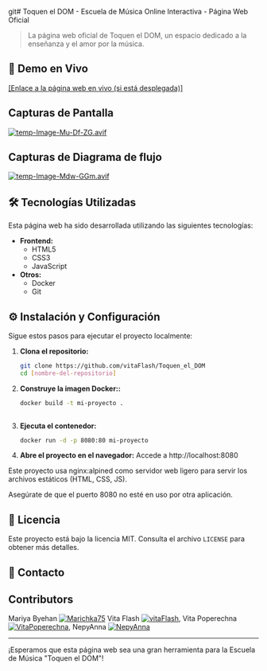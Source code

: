 git# Toquen el DOM - Escuela de Música Online Interactiva - Página Web Oficial

> La página web oficial de Toquen el DOM, un espacio dedicado a la enseñanza y el amor por la música.

## 🚀 Demo en Vivo

[\[Enlace a la página web en vivo (si está desplegada)\]](https://vitaflash.github.io/Toquen_el_DOM)

## Capturas de Pantalla

[![temp-Image-Mu-Df-ZG.avif](https://i.postimg.cc/kghQh05s/temp-Image-Mu-Df-ZG.avif)](https://postimg.cc/sM7GM07G)

## Capturas de Diagrama de flujo

[![temp-Image-Mdw-GGm.avif](https://i.postimg.cc/9Xpqn689/temp-Image-Mdw-GGm.avif)](https://postimg.cc/2316qKfj)

## 🛠️ Tecnologías Utilizadas

Esta página web ha sido desarrollada utilizando las siguientes tecnologías:

* **Frontend:**
    * HTML5
    * CSS3
    * JavaScript 
* **Otros:**
    * Docker
    * Git

## ⚙️ Instalación y Configuración

Sigue estos pasos para ejecutar el proyecto localmente:

1.  **Clona el repositorio:**
    ```bash
    git clone https://github.com/vitaFlash/Toquen_el_DOM
    cd [nombre-del-repositorio]

2.  **Construye la imagen Docker::**
    ```bash
    docker build -t mi-proyecto .
   
    ```

3.  **Ejecuta el contenedor:**
    ```bash
    docker run -d -p 8080:80 mi-proyecto
    ```

4.  **Abre el proyecto en el navegador:**
   Accede a http://localhost:8080

   Este proyecto usa nginx:alpined como servidor web ligero para servir los archivos estáticos (HTML, CSS, JS).

   Asegúrate de que el puerto 8080 no esté en uso por otra aplicación. 

## 📄 Licencia

Este proyecto está bajo la licencia MIT. Consulta el archivo `LICENSE` para obtener más detalles.

## 📧 Contacto
## Contributors
Mariya Byehan [![Marichka75](https://img.icons8.com/ios-glyphs/30/000000/github.png)](https://github.com/Marichka75)
Vita Flash [![vitaFlash](https://img.icons8.com/ios-glyphs/30/000000/github.png)](https://github.com/vitaFlash),
Vita Poperechna [![VitaPoperechna](https://img.icons8.com/ios-glyphs/30/000000/github.png)](https://github.com/VitaPoperechna),
NepyAnna [![NepyAnna](https://img.icons8.com/ios-glyphs/30/000000/github.png)](https://github.com/NepyAnna)

---

¡Esperamos que esta página web sea una gran herramienta para la Escuela de Música "Toquen el DOM"!